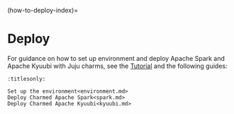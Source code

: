 (how-to-deploy-index)=
# Deploy

For guidance on how to set up environment and deploy
Apache Spark and Apache Kyuubi with Juju charms,
see the [Tutorial](tutorial-1-environment-setup) and the following guides:

```{toctree}
:titlesonly:

Set up the environment<environment.md>
Deploy Charmed Apache Spark<spark.md>
Deploy Charmed Apache Kyuubi<kyuubi.md>
```

